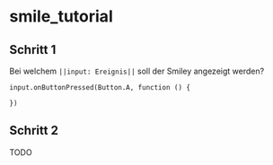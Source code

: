 # smile_tutorial

## Schritt 1
Bei welchem ``||input: Ereignis||`` soll der Smiley angezeigt werden?

```blocks
input.onButtonPressed(Button.A, function () {

})
```

## Schritt 2

TODO


